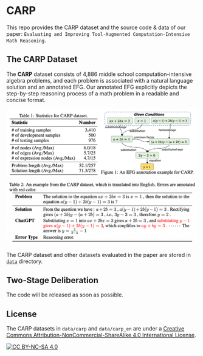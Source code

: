 # CARP
This repo provides the CARP dataset and the source code & data of our paper: `Evaluating and Improving Tool-Augmented Computation-Intensive Math Reasoning`.

## The CARP Dataset
The **CARP** dataset consists of 4,886 middle school computation-intensive algebra problems, and each problem is associated with a natural language solution and an annotated EFG.
Our annotated EFG explicitly depicts the step-by-step reasoning process of a math problem in a readable and concise format.

![carp_desc](images/carp_desc.png)
![carp_case](images/carp_case.png)

The CARP dataset and other datasets evaluated in the paper are stored in [`data`](https://github.com/RUCAIBox/CARP/blob/main/data) directory. 

## Two-Stage Deliberation
The code will be released as soon as possible.

## License
The CARP datasets in `data/carp` and `data/carp_en` are under a [Creative Commons Attribution-NonCommercial-ShareAlike 4.0 International License][cc-by-nc-sa].

[![CC BY-NC-SA 4.0][cc-by-nc-sa-image]][cc-by-nc-sa]

[cc-by-nc-sa]: http://creativecommons.org/licenses/by-nc-sa/4.0/
[cc-by-nc-sa-image]: https://licensebuttons.net/l/by-nc-sa/4.0/88x31.png
[cc-by-nc-sa-shield]: https://img.shields.io/badge/License-CC%20BY--NC--SA%204.0-lightgrey.svg